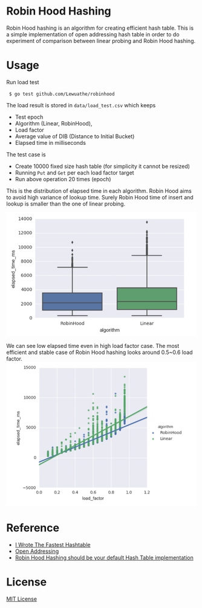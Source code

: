 Robin Hood Hashing
====

Robin Hood hashing is an algorithm for creating efficient hash table.
This is a simple implementation of open addressing hash table in order to do experiment 
of comparison between linear probing and Robin Hood hashing.
  
# Usage

Run load test

```
 $ go test github.com/Lewuathe/robinhood
```

The load result is stored in `data/load_test.csv` which keeps 
- Test epoch
- Algorithm (Linear, RobinHood),
- Load factor
- Average value of DIB (Distance to Initial Bucket)
- Elapsed time in milliseconds

The test case is 
- Create 10000 fixed size hash table (for simplicity it cannot be resized)
- Running `Put` and `Get` per each load factor target
- Run above operation 20 times (epoch) 

This is the distribution of elapsed time in each algorithm. Robin Hood aims to avoid high variance 
of lookup time. Surely Robin Hood time of insert and lookup is smaller than the one of linear probing. 

![Elapsed time distribution](./image/elapsed_time_ms_distribution.png)

We can see low elapsed time even in high load factor case. The most efficient and stable case of 
Robin Hood hashing looks around 0.5~0.6 load factor. 
![Elapsed time distribution](./image/elapsed_time_vs_load_factor.png)

# Reference

- [I Wrote The Fastest Hashtable](https://probablydance.com/2017/02/26/i-wrote-the-fastest-hashtable/)
- [Open Addressing](https://en.wikipedia.org/wiki/Open_addressing)
- [Robin Hood Hashing should be your default Hash Table implementation](https://www.sebastiansylvan.com/post/robin-hood-hashing-should-be-your-default-hash-table-implementation/)

# License

[MIT License](https://opensource.org/licenses/MIT)